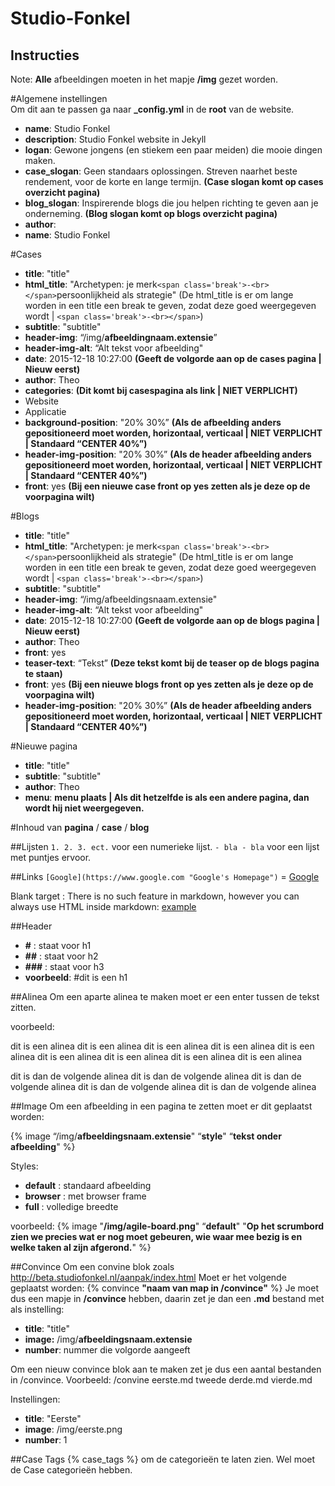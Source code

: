 # Studio-Fonkel
## Instructies

Note:
**Alle** afbeeldingen moeten in het mapje **/img** gezet worden.

#Algemene instellingen	
Om dit aan te passen ga naar **_config.yml** in de **root** van de website.

- **name**: Studio Fonkel
- **description**: Studio Fonkel website in Jekyll
- **logan**: Gewone jongens (en stiekem een paar meiden) die mooie dingen maken.
- **case_slogan**: Geen standaars oplossingen. Streven naarhet beste rendement, voor de korte en lange termijn. **(Case slogan komt op cases overzicht pagina)**
- **blog_slogan**: Inspirerende blogs die jou helpen richting te geven aan je onderneming. **(Blog slogan komt op blogs overzicht pagina)**
- **author**:
- **name**: Studio Fonkel

#Cases
- **title**:  "title"
- **html_title**: "Archetypen: je merk`<span class='break'>-<br></span>`persoonlijkheid als strategie" (De html_title is er om lange worden in een title een break te geven, zodat deze goed weergegeven wordt | `<span class='break'>-<br></span>`)
- **subtitle**: "subtitle"
- **header-img**: “/img/**afbeeldingnaam.extensie**”
- **header-img-alt**: “Alt tekst voor afbeelding"
- **date**: 2015-12-18 10:27:00 **(Geeft de volgorde aan op de cases pagina | Nieuw eerst)**
- **author**: Theo
- **categories**:  **(Dit komt bij casespagina als link | NIET VERPLICHT)**
- Website
- Applicatie
- **background-position**: "20% 30%” **(Als de afbeelding anders gepositioneerd moet worden, horizontaal, verticaal | NIET VERPLICHT | Standaard “CENTER 40%”)**
- **header-img-position**: "20% 30%” **(Als de header afbeelding anders gepositioneerd moet worden, horizontaal, verticaal | NIET VERPLICHT | Standaard “CENTER 40%”)**
- **front**: yes **(Bij een nieuwe case front op yes zetten als je deze op de voorpagina wilt)**

#Blogs
- **title**:  "title"
- **html_title**: "Archetypen: je merk`<span class='break'>-<br></span>`persoonlijkheid als strategie" (De html_title is er om lange worden in een title een break te geven, zodat deze goed weergegeven wordt | `<span class='break'>-<br></span>`)
- **subtitle**: "subtitle"
- **header-img**: “/img/afbeeldingsnaam.extensie"
- **header-img-alt**: “Alt tekst voor afbeelding"
- **date**: 2015-12-18 10:27:00 **(Geeft de volgorde aan op de blogs pagina | Nieuw eerst)**
- **author**: Theo
- **front**: yes
- **teaser-text**: “Tekst” **(Deze tekst komt bij de teaser op de blogs pagina te staan)**
- **front**: yes **(Bij een nieuwe blogs front op yes zetten als je deze op de voorpagina wilt)**
- **header-img-position**: "20% 30%” **(Als de header afbeelding anders gepositioneerd moet worden, horizontaal, verticaal | NIET VERPLICHT | Standaard “CENTER 40%”)**

#Nieuwe pagina
- **title**:  "title"
- **subtitle**: "subtitle"
- **author**: Theo
- **menu**: **menu plaats | Als dit hetzelfde is als een andere pagina, dan wordt hij niet weergegeven.**

#Inhoud van **pagina** / **case** / **blog**

##Lijsten
`1. 2. 3. ect.` voor een numerieke lijst.
`- bla - bla` voor een lijst met puntjes ervoor.

##Links
``[Google](https://www.google.com "Google's Homepage")`` = [Google](https://www.google.com "Google's Homepage")

Blank target : There is no such feature in markdown, however you can always use HTML inside markdown:
<a href="http://example.com/" target="_blank">example</a>

##Header
- **#** : staat voor h1
- **##** : staat voor h2
- **###** : staat voor h3
- **voorbeeld**: #dit is een h1

##Alinea
Om een aparte alinea te maken moet er een enter tussen de tekst zitten.

voorbeeld:

dit is een alinea dit is een alinea dit is een alinea dit is een alinea dit is een alinea
dit is een alinea dit is een alinea dit is een alinea dit is een alinea

dit is dan de volgende alinea dit is dan de volgende alinea dit is dan de volgende alinea
dit is dan de volgende alinea dit is dan de volgende alinea 

##Image
Om een afbeelding in een pagina te zetten moet er dit geplaatst worden:

{% image “/img/**afbeeldingsnaam.extensie**" “**style**" “**tekst onder afbeelding**" %}
	
Styles:
- **default** : standaard afbeelding
- **browser** : met browser frame
- **full** : volledige breedte

voorbeeld:
{% image "**/img/agile-board.png**" “**default**" "**Op het scrumbord zien we precies wat er 		nog moet gebeuren, wie waar mee bezig is en welke taken al zijn afgerond.**" %}

##Convince
Om een convine blok zoals http://beta.studiofonkel.nl/aanpak/index.html
Moet er het volgende geplaatst worden: {% convince **"naam van map in /convince"** %}
Je moet dus een mapje in **/convince** hebben, daarin zet je dan een **.md** bestand met als 	instelling: 

- **title**:  "title"
- **image:** /img/**afbeeldingsnaam.extensie**
- **number**: nummer die volgorde aangeeft

Om een nieuw convince blok aan te maken zet je dus een aantal bestanden in /convince.
Voorbeeld:
	/convine
		eerste.md
		tweede
		derde.md
		vierde.md

Instellingen:
- **title**:  "Eerste"
- **image**: /img/eerste.png
- **number**: 1

##Case Tags
{% case_tags %} om de categorieën te laten zien. 
Wel moet de Case categorieën hebben.

